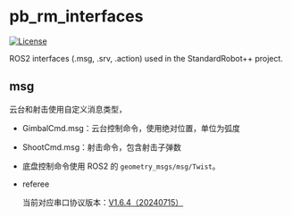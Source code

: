 # pb_rm_interfaces

[![License](https://img.shields.io/badge/License-Apache%202.0-blue.svg)](https://opensource.org/licenses/Apache-2.0)

ROS2 interfaces (.msg, .srv, .action) used in the StandardRobot++ project.

## msg

云台和射击使用自定义消息类型，

* GimbalCmd.msg：云台控制命令，使用绝对位置，单位为弧度
* ShootCmd.msg：射击命令，包含射击子弹数
* 底盘控制命令使用 ROS2 的 `geometry_msgs/msg/Twist`。
* referee

    当前对应串口协议版本：[V1.6.4（20240715）](https://terra-1-g.djicdn.com/b2a076471c6c4b72b574a977334d3e05/RM2024/RoboMaster%20%E8%A3%81%E5%88%A4%E7%B3%BB%E7%BB%9F%E4%B8%B2%E5%8F%A3%E5%8D%8F%E8%AE%AE%E9%99%84%E5%BD%95%20V1.6.4%EF%BC%8820240715%EF%BC%89.pdf)
